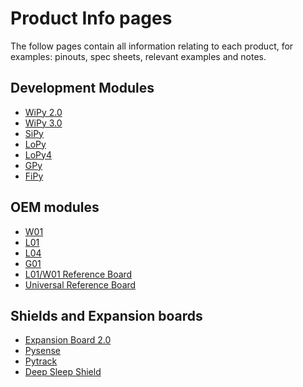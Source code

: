# Product Info pages

The follow pages contain all information relating to each product, for examples:
pinouts, spec sheets, relevant examples and notes.

## Development Modules

  - [WiPy 2.0](development/wipy2.md)
  - [WiPy 3.0](development/wipy3.md)
  - [SiPy](development/sipy.md)
  - [LoPy](development/lopy.md)
  - [LoPy4](development/lopy4.md)
  - [GPy](development/gpy.md)
  - [FiPy](development/fipy.md)

## OEM modules

  - [W01](oem/w01.md)
  - [L01](oem/l01.md)
  - [L04](oem/l04.md)
  - [G01](oem/g01.md)
  - [L01/W01 Reference Board](oem/l01_reference.md)
  - [Universal Reference Board](oem/universal_reference.md)

## Shields and Expansion boards

  - [Expansion Board 2.0](boards/expansion.md)
  - [Pysense](boards/pysense.md)
  - [Pytrack](boards/pytrack.md)
  - [Deep Sleep Shield](boards/deepsleep.md)

